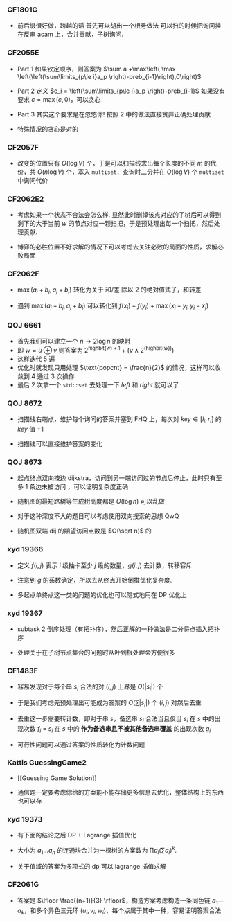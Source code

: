 ### CF1801G

* 前后缀很好做，跨越的话 ~~首先可以胡出一个根号做法~~ 可以扫的时候把询问挂在反串 acam 上，合并贡献，子树询问.

### CF2055E

* Part 1
	如果钦定顺序，则答案为 $\sum a +\max\left( \max \left(\left(\sum\limits_{p\le i}a_p \right)-preb_{i-1}\right),0\right)$
* Part 2
	定义 $c_i = \left(\sum\limits_{p\le i}a_p \right)-preb_{i-1}$
	如果没有要求 $c = \max(c,0)$，可以贪心
	
* Part 3
	其实这个要求是在忽悠你! 按照 $2$ 中的做法直接贪并正确处理贡献

* 特殊情况的贪心是对的

### CF2057F

* 改变的位置只有 $O(\log V)$ 个，于是可以扫描线求出每个长度的不同 $m$ 的代价，共 $O(n \log V)$ 个，塞入 `multiset`，查询时二分并在 $O(\log V)$ 个 `multiset` 中询问代价

### CF2062E2

* 考虑如果一个状态不合法会怎么样. 显然此时删掉该点对应的子树后可以得到剩下的大于当前 $w$ 的节点对应一颗扫把，于是预处理出每一个扫把，然后处理贡献.

* 博弈的必胜位置不好求解的情况下可以考虑去关注必败的局面的性质，求解必败局面

### CF2062F

* $\max(a_i+b_j,a_j+b_i)$ 转化为关于 和/差 除以 $2$ 的绝对值式子，和转差

* 遇到 $\max(a_i+b_j,a_j+b_i)$ 可以转化到 $f(x_i)+f(y_j)+\max(x_i-y_j,y_i-x_j)$

### QOJ 6661

* 首先我们可以建立一个 $n \rightarrow 2 \log n$ 的映射
* 即 $w = u \oplus v$ 则答案为 $2^{\text{highbit}(w)+1} + (v \land 2^{(\text{highbit}(w))})$
* 这样迭代 $5$ 遍
* 优化时就发现只用处理 $\text{popcnt} = \frac{n}{2}$ 的情况，这样可以收敛到 $4$ 通过 $3$ 次操作
* 最后 $2$ 次拿一个 `std::set` 去处理一下 $left$ 和 $right$ 就可以了 

### QOJ 8672

* 扫描线右端点，维护每个询问的答案并塞到 FHQ 上，每次对 $key \in [l_i,r_i]$ 的 $key$ 值 $+1$

* 扫描线可以直接维护答案的变化

### QOJ 8673

* 起点终点双向按边 dijkstra，访问到另一端访问过的节点后停止，此时只有至多 $1$ 条边未被访问 ，可以证明复杂度正确

* 随机图的最短路树等生成树高度都是 $O(\log n)$ 可以乱做
* 对于这种深度不大的题目可以考虑使用双向搜索的思想 QwQ
* 随机图双端 dij 的期望访问点数是 $O(\sqrt n)$ 的

### xyd 19366

* 定义 $f(i,j)$ 表示 $i$ 级抽卡至少 $j$ 级的数量，$g(i,j)$ 去计数，转移容斥
* 注意到 $g$ 的系数确定，所以去从终点开始倒推优化复杂度.

* 多起点单终点这一类的问题的优化也可以隐式地用在 DP 优化上

### xyd 19367

* subtask $2$ 倒序处理（有拓扑序），然后正解的一种做法是二分将点插入拓扑序

* 处理关于在子树节点集合的问题时从叶到根处理会方便很多

### CF1483F

* 容易发现对于每个串 $s_i$ 合法的对 $(i,j)$ 上界是 $O(|s_i|)$ 个
* 于是我们考虑先预处理出可能成为答案的 $O(\sum|s_i|)$ 个 $(i,j)$ 对然后去重
* 去重这一步需要转计数，即对于串 $s$，备选串 $s_i$ 合法当且仅当 $s_i$ 在 $s$ 中的出现次数 $f_i$ $=$ $s_i$ 在 $s$ 中的 **作为备选串且不被其他备选串覆盖** 的出现次数 $g_i$

* 可行性问题可以通过答案的性质转化为计数问题


### Kattis GuessingGame2

* [[Guessing Game Solution]]

* 通信题一定要考虑你给的方案能不能存储更多信息去优化，整体结构上的东西也可以存

### xyd 19373

* 有下面的结论之后 DP + Lagrange 插值优化

* 大小为 $a_1 \dots a_n$ 的连通块合并为一棵树的方案数为 $\prod a_i \left(\sum a_i\right)^k$.
* 关于值域的答案为多项式的 dp 可以 lagrange 插值求解


### CF2061G

* 答案是 $\lfloor \frac{(n+1)}{3} \rfloor$，构造方案考虑构造一条同色链 $a_1 \cdots a_k$，和多个异色三元环 $(u_i,v_i,w_i)$，每个点属于其中一种，容易证明答案合法

### 